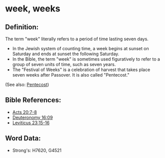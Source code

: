 # week, weeks #

## Definition: ##

The term "week" literally refers to a period of time lasting seven days.

* In the Jewish system of counting time, a week begins at sunset on Saturday and ends at sunset the following Saturday.
* In the Bible, the term "week" is sometimes used figuratively to refer to a group of seven units of time, such as seven years.
* The "Festival of Weeks" is a celebration of harvest that takes place seven weeks after Passover. It is also called "Pentecost."

(See also: [Pentecost](../kt/pentecost.md))

## Bible References: ##

* [Acts 20:7-8](rc://en/tn/help/act/20/07)
* [Deuteronomy 16:09](rc://en/tn/help/deu/16/09)
* [Leviticus 23:15-16](rc://en/tn/help/lev/23/15)

## Word Data: ##

* Strong's: H7620, G4521

